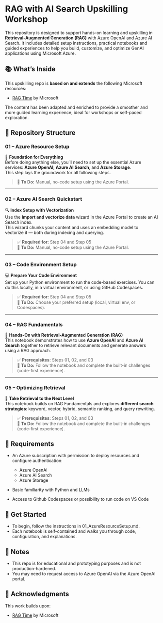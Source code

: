 # RAG with AI Search Upskilling Workshop
This repository is designed to support hands-on learning and upskilling in **Retrieval-Augmented Generation (RAG)** with Azure OpenAI and Azure AI Search. It includes detailed setup instructions, practical notebooks and guided experiences to help you build, customize, and optimize GenAI applications using Microsoft Azure.

## 📚 What’s Inside
This upskilling repo is **based on and extends** the following Microsoft resources:

* [RAG Time](https://github.com/microsoft/rag-time) by Microsoft

The content has been adapted and enriched to provide a smoother and more guided learning experience, ideal for workshops or self-paced exploration.

## 📁 Repository Structure

### **01 – Azure Resource Setup**  
🧱 **Foundation for Everything**  
Before doing anything else, you’ll need to set up the essential Azure services: **Azure OpenAI**, **Azure AI Search**, and **Azure Storage**.  
This step lays the groundwork for all following steps.

> 🔧 **To Do:** Manual, no-code setup using the Azure Portal.

---

### **02 – Azure AI Search Quickstart**  
🔍 **Index Setup with Vectorization**  
Use the **Import and vectorize data** wizard in the Azure Portal to create an AI Search index.  
This wizard chunks your content and uses an embedding model to vectorize it — both during indexing and querying.

> ✅ **Required for:** Step 04 and Step 05  
> 🔧 **To Do:** Manual, no-code setup using the Azure Portal.

---

### **03 – Code Environment Setup**  
💻 **Prepare Your Code Environment**  
Set up your Python environment to run the code-based exercises. You can do this locally, in a virtual environment, or using GitHub Codespaces.

> ✅ **Required for:** Step 04 and Step 05  
> 🔧 **To Do:** Choose your preferred setup (local, virtual env, or Codespaces).

---

### **04 – RAG Fundamentals**  
🤖 **Hands-On with Retrieval-Augmented Generation (RAG)**  
This notebook demonstrates how to use **Azure OpenAI** and **Azure AI Search** together to retrieve relevant documents and generate answers using a RAG approach.

> ✅ **Prerequisites:** Steps 01, 02, and 03  
> 🧪 **To Do:** Follow the notebook and complete the built-in challenges (code-first experience).

---

### **05 – Optimizing Retrieval**  
🚀 **Take Retrieval to the Next Level**  
This notebook builds on RAG Fundamentals and explores **different search strategies**: keyword, vector, hybrid, semantic ranking, and query rewriting.

> ✅ **Prerequisites:** Steps 01, 02, and 03  
> 🧪 **To Do:** Follow the notebook and complete the built-in challenges (code-first experience).


## 🔧 Requirements
* An Azure subscription with permission to deploy resources and configure authentication:
    * Azure OpenAI
    * Azure AI Search
    * Azure Storage

* Basic familiarity with Python and LLMs
* Access to Github Codespaces or possibility to run code on VS Code

## 🚀 Get Started
* To begin, follow the instructions in 01_AzureResourceSetup.md.
* Each notebook is self-contained and walks you through code, configuration, and explanations.

## 📌 Notes
* This repo is for educational and prototyping purposes and is not production-hardened.
* You may need to request access to Azure OpenAI via the Azure OpenAI portal.

## 🙌 Acknowledgments
This work builds upon:
* [RAG Time](https://github.com/microsoft/rag-time) by Microsoft
